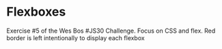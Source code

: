 # Flexboxes
Exercise #5 of the Wes Bos #JS30 Challenge. Focus on CSS and flex. Red border is left intentionally to display each flexbox
